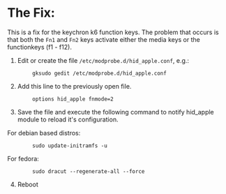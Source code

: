 # The Fix:
This is a fix for the keychron k6 function keys. The problem that occurs is that both the `Fn1` and `Fn2` keys activate either the media keys or the functionkeys (f1 - f12).

1) Edit or create the file `/etc/modprobe.d/hid_apple.conf`, e.g.:
```
        gksudo gedit /etc/modprobe.d/hid_apple.conf
```
2) Add this line to the previously open file.
```
        options hid_apple fnmode=2
```
3) Save the file and execute the following command to notify hid_apple module to reload it's configuration.

For debian based distros:
```
        sudo update-initramfs -u
```
For fedora:
```
        sudo dracut --regenerate-all --force

```
4) Reboot


